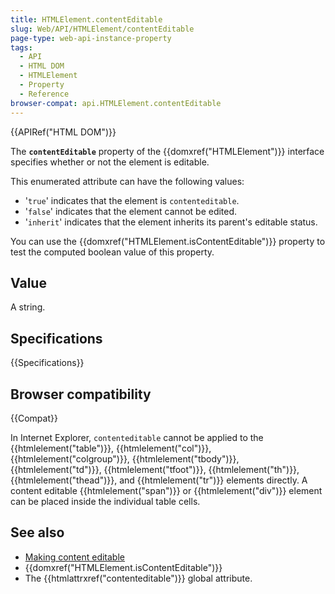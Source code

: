 ```yaml
---
title: HTMLElement.contentEditable
slug: Web/API/HTMLElement/contentEditable
page-type: web-api-instance-property
tags:
  - API
  - HTML DOM
  - HTMLElement
  - Property
  - Reference
browser-compat: api.HTMLElement.contentEditable
---
```


{{APIRef("HTML DOM")}}

The **`contentEditable`** property of
the {{domxref("HTMLElement")}} interface specifies whether or not the element is
editable.

This enumerated attribute can have the following values:

- '`true`' indicates that the element is `contenteditable`.
- '`false`' indicates that the element cannot be edited.
- '`inherit`' indicates that the element inherits its parent's editable
  status.

You can use the {{domxref("HTMLElement.isContentEditable")}} property to test the
computed boolean value of this property.

## Value

A string.

## Specifications

{{Specifications}}

## Browser compatibility

{{Compat}}

In Internet Explorer, `contenteditable` cannot be applied to the
{{htmlelement("table")}}, {{htmlelement("col")}}, {{htmlelement("colgroup")}},
{{htmlelement("tbody")}}, {{htmlelement("td")}}, {{htmlelement("tfoot")}},
{{htmlelement("th")}}, {{htmlelement("thead")}}, and {{htmlelement("tr")}} elements
directly. A content editable {{htmlelement("span")}} or {{htmlelement("div")}} element
can be placed inside the individual table cells.

## See also

- [Making content editable](/en-US/docs/Web/Guide/HTML/Editable_content)
- {{domxref("HTMLElement.isContentEditable")}}
- The {{htmlattrxref("contenteditable")}} global attribute.
